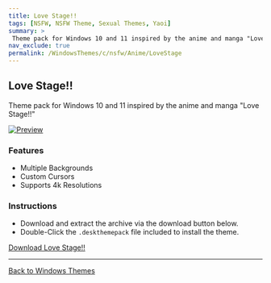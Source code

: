```yaml
---
title: Love Stage!!
tags: [NSFW, NSFW Theme, Sexual Themes, Yaoi]
summary: >
 Theme pack for Windows 10 and 11 inspired by the anime and manga "Love Stage!!"
nav_exclude: true
permalink: /WindowsThemes/c/nsfw/Anime/LoveStage
---
```


## Love Stage!!
Theme pack for Windows 10 and 11 inspired by the anime and manga "Love Stage!!"

[![Preview](https://gitlab.com/the-back-room/deskthemepacks/nsfw/love-stage/-/raw/main/Extras/Preview.bmp)](https://gitlab.com/the-back-room/deskthemepacks/nsfw/love-stage/-/raw/main/Extras/Preview.bmp)

### Features

- Multiple Backgrounds
- Custom Cursors
- Supports 4k Resolutions

### Instructions

- Download and extract the archive via the download button below.
- Double-Click the `.deskthemepack` file included to install the theme.

<a href="https://gitlab.com/the-back-room/deskthemepacks/nsfw/love-stage/-/archive/main/love-stage-main.zip" class="btn btn--primary btn--lg" target="_blank" rel="noopener noreferrer">Download Love Stage!!</a>

---

<a href="/WindowsThemes" class="btn btn--secondary btn--sm">Back to Windows Themes</a>